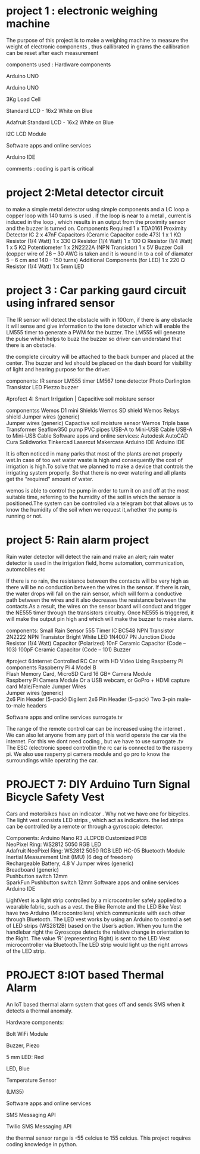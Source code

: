 # project 1 : electronic weighing machine

The purpose of this project is to make a weighing machine to measure the weight of electronic components , thus callibrated in grams
the callibration can be reset after each measurement 

components used :
Hardware components

Arduino UNO	

Arduino UNO

3Kg Load Cell

Standard LCD - 16x2 White on Blue	

Adafruit Standard LCD - 16x2 White on Blue

I2C LCD Module

Software apps and online services

Arduino IDE	

comments : coding is part is critical

# project 2:Metal detector circuit

to make a simple metal detector using simple components and a LC loop
a copper loop with 140 turns is used . if the loop is near to a metal , current is induced in the loop , which results in an output from the proximity sensor 
and the buzzer is turned on.
Components Required
1 x TDA0161 Proximity Detector IC
2 x 47nF Capacitors (Ceramic Capacitor code 473)
1 x 1 KΩ Resistor (1/4 Watt)
1 x 330 Ω Resistor (1/4 Watt)
1 x 100 Ω Resistor (1/4 Watt)
1 x 5 KΩ Potentiometer
1 x 2N2222A (NPN Transistor)
1 x 5V Buzzer
Coil (copper wire of 26 – 30 AWG is taken and it is wound in to a coil of diamater 5 – 6 cm and 140 – 150 turns)
Additional Components (for LED)
1 x 220 Ω Resistor (1/4 Watt)
1 x 5mm LED

# project 3 : Car parking gaurd circuit using infrared sensor

The IR sensor will detect the obstacle with in 100cm, if there is any obstacle it will sense and give information
to the tone detector which will enable the LM555 timer to generate a PWM for the buzzer. The LM555 will generate the 
pulse which helps to buzz the buzzer so driver can understand that there is an obstacle.

the complete circuitry will be attached to the back bumper and placed at the center. The buzzer and led should be
placed on the dash board for visibility of light and hearing purpose for the driver.

components: 
IR sensor 
LM555 timer 
LM567 tone detector
Photo Darlington Transistor
LED
Piezzo buzzer


#profect 4: Smart Irrigation | Capacitive soil moisture sensor 

componentss
Wemos D1 mini Shields
Wemos SD shield
Wemos Relays shield
Jumper wires (generic)	
Jumper wires (generic)
Capactive soil moisture sensor
Wemos Triple base
Transformer
Seaflow350 pump
PVC pipes
USB-A to Mini-USB Cable	
USB-A to Mini-USB Cable
Software apps and online services:
Autodesk AutoCAD
Cura
Solidworks
Tinkercad
Lasercut
Makercase
Arduino IDE	
Arduino IDE

It is often noticed in many parks that most of the plants are not properly wet.In case of too wet 
water waste is high and consequently the cost of irrigation is high.To solve that we planned to make a device
that controls the irrigating system properly. So that there is no over watering and all plants
get the "required" amount of water.

wemos is able to control the pump in order to turn it on and off at the most suitable time, referring to the 
humidity of the soil in which the sensor is positioned.The system can be controlled via a telegram bot that allows us to know the humidity of the
soil when we request it,whether the pump is running or not.


# project 5: Rain alarm project

Rain water detector will detect the rain and make an alert; rain water detector is used in the irrigation field, home automation, communication, automobiles etc

If there is no rain, the resistance between the contacts will be very high as there will be no conduction between the wires in the sensor.
If there is rain, the water drops will fall on the rain sensor, which will form a conductive path between the wires and it also decreases
the resistance between the contacts.As a result, the wires on the sensor board will conduct and trigger the NE555 timer through the transistors circuitry.
Once NE555 is triggered, it will make the output pin high and which will make the buzzer to make alarm.

components:
Small Rain Sensor
 555 Timer IC
 BC548 NPN Transistor
 2N2222 NPN Transistor
 Bright White LED
 1N4007 PN Junction Diode
 Resistor (1/4 Watt)
 Capacitor (Polarized)
 10nF Ceramic Capacitor (Code – 103)
 100pF Ceramic Capacitor (Code – 101)
 Buzzer 
 
 
 #project 6:Internet Controlled RC Car with HD Video Using Raspberry Pi
 components
Raspberry Pi 4 Model B	
Flash Memory Card, MicroSD Card
16 GB+
Camera Module	
Raspberry Pi Camera Module
Or a USB webcam, or GoPro + HDMI capture card
Male/Female Jumper Wires	
Jumper wires (generic)	
2x6 Pin Header (5-pack)	
Digilent 2x6 Pin Header (5-pack)
Two 3-pin male-to-male headers

Software apps and online services
surrogate.tv

The range of the remote control car can be increased using the internet . We can also let anyone from any part of this world operate the car via the internet.
For this we dont need coding , but we have to use surrogate .tv
The ESC (electronic speed control)in the rc car is connected to the rasperry pi. We also use rasperry pi camera module and go pro to know the surroundings while operating the car.


# PROJECT 7: DIY Arduino Turn Signal Bicycle Safety Vest

Cars and motorbikes have an indicator . Why not we have one for bicycles. The light vest consists LED strips , which act as indicators. 
the led strips can be controlled by a remote or through a gyroscopic detector.
 
 Components:
Arduino Nano R3	
JLCPCB Customized PCB	
NeoPixel Ring: WS2812 5050 RGB LED	
Adafruit NeoPixel Ring: WS2812 5050 RGB LED
HC-05 Bluetooth Module	
Inertial Measurement Unit (IMU) (6 deg of freedom)	
Rechargeable Battery, 4.8 V	
Jumper wires (generic)	
Breadboard (generic)	
Pushbutton switch 12mm	
SparkFun Pushbutton switch 12mm
Software apps and online services
Arduino IDE	

LightVest is a light strip controlled by a microcontroller safely applied to a wearable fabric, such as a vest. the Bike Remote and the LED Bike Vest have two
Arduino (Microcontrollers) which communicate with each other through Bluetooth.
The LED vest works by using an Arduino to control a set of LED strips (WS2812B) based on the User’s action. 
When you turn the handlebar right the Gyroscope detects the relative change in orientation to the Right. The value ‘R’ (representing Right)
is sent to the LED Vest microcontroller via Bluetooth.The LED strip would light up the right arrows of the LED strip.

# PROJECT 8:IOT based Thermal Alarm
An IoT based thermal alarm system that goes off and sends SMS when it detects a thermal anomaly.

Hardware components:

Bolt WiFi Module	

Buzzer, Piezo	

5 mm LED: Red

LED, Blue	

Temperature Sensor

(LM35)

Software apps and online services

SMS Messaging API	

Twilio SMS Messaging API

the thermal sensor range is -55 celcius to 155 celcius.
This project requires coding knowledge in python.

















